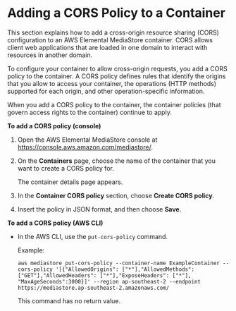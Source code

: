 # Adding a CORS Policy to a Container<a name="cors-policy-adding"></a>

This section explains how to add a cross\-origin resource sharing \(CORS\) configuration to an AWS Elemental MediaStore container\. CORS allows client web applications that are loaded in one domain to interact with resources in another domain\.

To configure your container to allow cross\-origin requests, you add a CORS policy to the container\. A CORS policy defines rules that identify the origins that you allow to access your container, the operations \(HTTP methods\) supported for each origin, and other operation\-specific information\.

When you add a CORS policy to the container, the container policies \(that govern access rights to the container\) continue to apply\.

**To add a CORS policy \(console\)**

1. Open the AWS Elemental MediaStore console at [https://console\.aws\.amazon\.com/mediastore/](https://console.aws.amazon.com/mediastore/)\.

1. On the **Containers** page, choose the name of the container that you want to create a CORS policy for\.

   The container details page appears\. 

1. In the **Container CORS policy** section, choose **Create CORS policy**\.

1. Insert the policy in JSON format, and then choose **Save**\.

**To add a CORS policy \(AWS CLI\)**

+ In the AWS CLI, use the `put-cors-policy` command\.

  Example:

  ```
  aws mediastore put-cors-policy --container-name ExampleContainer --cors-policy '[{"AllowedOrigins": ["*"],"AllowedMethods": ["GET"],"AllowedHeaders": ["*"],"ExposeHeaders": ["*"], "MaxAgeSeconds":3000}]' --region ap-southeast-2 --endpoint https://mediastore.ap-southeast-2.amazonaws.com/
  ```

  This command has no return value\.
